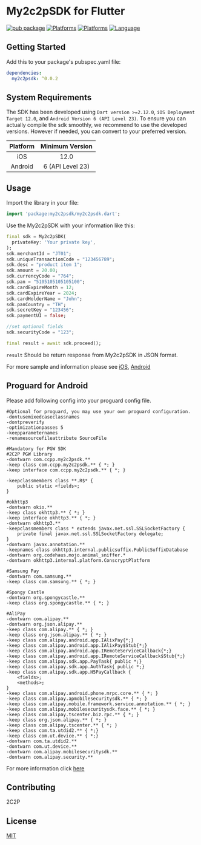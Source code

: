 # My2c2pSDK for Flutter

[![pub package](https://img.shields.io/pub/v/my2c2psdk)](https://pub.dev/packages/http)
[![Platforms](https://img.shields.io/badge/Platforms-Android-green?style=flat-square)](https://img.shields.io/badge/Platforms-iOS-Green?style=flat-square)
[![Platforms](https://img.shields.io/badge/Platforms-iOS-orange?style=flat-square)](https://img.shields.io/badge/Platforms-iOS-Green?style=flat-square)
[![Language](https://img.shields.io/badge/Language-Dart-blue?style=flat-square)](https://img.shields.io/badge/Platforms-iOS-Green?style=flat-square)

## Getting Started

Add this to your package's pubspec.yaml file:

```yaml
dependencies:
  my2c2psdk: ^0.0.2
```

## System Requirements

The SDK has been developed using `Dart version >=2.12.0`, `iOS Deployment Target 12.0`, and `Android Version 6 (API Level 23)`. To ensure you can actually compile the sdk smoothly, we recommend to use the developed versions. However if needed, you can convert to your preferred version.

| Platform | Minimum Version |
| :-----: | :-----: |
| iOS | 12.0 |
| Android | 6 (API Level 23) | 

## Usage

Import the library in your file:

```dart
import 'package:my2c2psdk/my2c2psdk.dart';
```

Use the My2c2pSDK with your information like this:

```dart
final sdk = My2c2pSDK(
  privateKey: 'Your private key',
);
sdk.merchantId = "JT01";
sdk.uniqueTransactionCode = "123456789";
sdk.desc = "product item 1";
sdk.amount = 20.00;
sdk.currencyCode = "764";
sdk.pan = "5105105105105100";
sdk.cardExpireMonth = 12;
sdk.cardExpireYear = 2024;
sdk.cardHolderName = "John";
sdk.panCountry = "TH";
sdk.secretKey = "123456";
sdk.paymentUI = false;

//set optional fields
sdk.securityCode = "123";

final result = await sdk.proceed();
```

`result` Should be return response from My2c2pSDK in JSON format.

For more sample and information please see
[iOS](https://s.2c2p.com/manuals/ios/request_nonui/newpayment.html),
[Android](https://s.2c2p.com/manuals/android/request_nonui/newpayment.html)


## Proguard for Android
Please add following config into your proguard config file.

```text
#Optional for proguard, you may use your own proguard configuration.
-dontusemixedcaseclassnames
-dontpreverify
-optimizationpasses 5
-keepparameternames
-renamesourcefileattribute SourceFile

#Mandatory for PGW SDK
#2C2P PGW Library
-dontwarn com.ccpp.my2c2psdk.**
-keep class com.ccpp.my2c2psdk.** { *; }
-keep interface com.ccpp.my2c2psdk.** { *; }

-keepclassmembers class **.R$* {
    public static <fields>;
}

#okhttp3
-dontwarn okio.**
-keep class okhttp3.** { *; }
-keep interface okhttp3.** { *; }
-dontwarn okhttp3.**
-keepclassmembers class * extends javax.net.ssl.SSLSocketFactory {
    private final javax.net.ssl.SSLSocketFactory delegate;
}
-dontwarn javax.annotation.**
-keepnames class okhttp3.internal.publicsuffix.PublicSuffixDatabase
-dontwarn org.codehaus.mojo.animal_sniffer.*
-dontwarn okhttp3.internal.platform.ConscryptPlatform

#Samsung Pay
-dontwarn com.samsung.**
-keep class com.samsung.** { *; }

#Spongy Castle
-dontwarn org.spongycastle.**
-keep class org.spongycastle.** { *; }

#AliPay
-dontwarn com.alipay.**
-dontwarn org.json.alipay.**
-keep class com.alipay.** { *; }
-keep class org.json.alipay.** { *; }
-keep class com.alipay.android.app.IAlixPay{*;}
-keep class com.alipay.android.app.IAlixPay$Stub{*;}
-keep class com.alipay.android.app.IRemoteServiceCallback{*;}
-keep class com.alipay.android.app.IRemoteServiceCallback$Stub{*;}
-keep class com.alipay.sdk.app.PayTask{ public *;}
-keep class com.alipay.sdk.app.AuthTask{ public *;}
-keep class com.alipay.sdk.app.H5PayCallback {
    <fields>;
    <methods>;
}
-keep class com.alipay.android.phone.mrpc.core.** { *; }
-keep class com.alipay.apmobilesecuritysdk.** { *; }
-keep class com.alipay.mobile.framework.service.annotation.** { *; }
-keep class com.alipay.mobilesecuritysdk.face.** { *; }
-keep class com.alipay.tscenter.biz.rpc.** { *; }
-keep class org.json.alipay.** { *; }
-keep class com.alipay.tscenter.** { *; }
-keep class com.ta.utdid2.** { *;}
-keep class com.ut.device.** { *;}
-dontwarn com.ta.utdid2.**
-dontwarn com.ut.device.**
-dontwarn com.alipay.mobilesecuritysdk.**
-dontwarn com.alipay.security.**
```

For more information click [here](https://s.2c2p.com/manuals/android/index.html)

## Contributing
2C2P

## License
[MIT](https://choosealicense.com/licenses/mit/)

